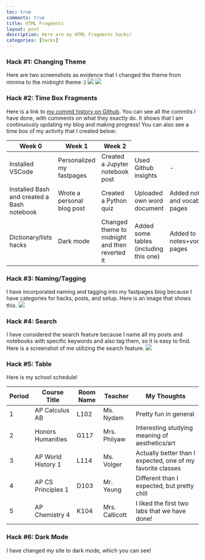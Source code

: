 ```yaml
---
toc: true
comments: true
title: HTML Fragments
layout: post
description: Here are my HTML Fragments hacks!
categories: [hacks]
---
```



### Hack #1: Changing Theme
Here are two screenshots as evidence that I changed the theme from minima to the midnight theme :)
<img src="{{site.baseurl}}/images/midnight1.jpg">
<img src="{{site.baseurl}}/images/midnight2.jpg">

### Hack #2: Time Box Fragments
Here is a link to [my commit history on Github](https://github.com/sophia926/fastpages/graphs/commit-activity). You can see all the commits I have done, with comments on what they exactly do. It shows that I am continuously updating my blog and making progress!
You can also see a time box of my activity that I created below:
<table>
<thead>
  <tr>
    <th>Week 0</th>
    <th>Week 1</th>
    <th>Week 2</th>
  </tr>
</thead>
<tbody>
  <tr>
    <td>Installed VSCode</td>
    <td>Personalized my fastpages</td>
    <td>Created a Jupyter notebook post</td>
    <td>Used Github insights</td>
    <td>-</td>
  </tr>
  <tr>
    <td>Installed Bash and created a Bash notebook</td>
    <td>Wrote a personal blog post</td>
    <td>Created a Python quiz</td>
    <td>Uploaded own word document</td>
    <td>Added notes and vocab pages</td>
  </tr>
  <tr>
    <td>Dictionary/lists hacks</td>
    <td>Dark mode</td>
    <td>Changed theme to midnight and then reverted it</td>
    <td>Added some tables (including this one)</td>
    <td>Added to notes+vocab pages</td>
  </tr>
</tbody>
</table>

### Hack #3: Naming/Tagging
I have incorporated naming and tagging into my fastpages blog because I have categories for hacks, posts, and setup. Here is an image that shows this.
<img src="{{site.baseurl}}/images/tags.jpg">

### Hack #4: Search
I have considered the search feature because I name all my posts and notebooks with specific keywords and also tag them, so it is easy to find. Here is a screenshot of me utilizing the search feature.
<img src="{{site.baseurl}}/images/search.jpg">

### Hack #5: Table
Here is my school schedule!
<table>
<thead>
  <tr>
    <th>Period</th>
    <th>Course Title</th>
    <th>Room Name</th>
    <th>Teacher</th>
    <th>My Thoughts</th>
  </tr>
</thead>
<tbody>
  <tr>
    <td>1</td>
    <td>AP Calculus AB</td>
    <td>L102</td>
    <td>Ms. Nydam</td>
    <td>Pretty fun in general</td>
  </tr>
  <tr>
    <td>2</td>
    <td>Honors Humanities</td>
    <td>G117</td>
    <td>Mrs. Philyaw</td>
    <td>Interesting studying meaning of aesthetics/art</td>
  </tr>
  <tr>
    <td>3</td>
    <td>AP World History 1</td>
    <td>L114</td>
    <td>Ms. Volger</td>
    <td>Actually better than I expected, one of my favorite classes</td>
  </tr>
  <tr>
    <td>4</td>
    <td>AP CS Principles 1</td>
    <td>D103</td>
    <td>Mr. Yeung</td>
    <td>Different than I expected, but pretty chill</td>
  </tr>
  <tr>
    <td>5</td>
    <td>AP Chemistry 4</td>
    <td>K104</td>
    <td>Mrs. Callicott</td>
    <td>I liked the first two labs that we have done!</td>
  </tr>
</tbody>
</table>

### Hack #6: Dark Mode
I have changed my site to dark mode, which you can see!